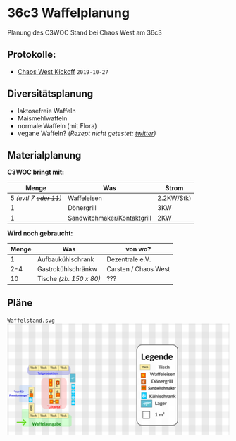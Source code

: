  36c3 Waffelplanung
==========================
Planung des C3WOC Stand bei Chaos West am 36c3

 Protokolle:
--------------
 + [Chaos West Kickoff](https://md.hasi.it/7HKVKnMbQICGNpvuZv4sYA?view#Was-brauchen-diese-%E2%80%9CWaffeln%E2%80%9D) ``2019-10-27``

 Diversitätsplanung
-----------------

+ laktosefreie Waffeln
+ Maismehlwaffeln
+ normale Waffeln (mit Flora)
+ vegane Waffeln? *(Rezept nicht getestet: [twitter](https://twitter.com/kurorori/status/1141722414742745091))*


 Materialplanung
----------------

**C3WOC bringt mit:**

| Menge | Was | Strom |
| ----- | --- | ----- |
| 5 *(evtl 7 ~~oder 11~~)* | Waffeleisen | 2.2KW/Stk)
| 1 | Dönergrill | 3KW |
| 1 | Sandwitchmaker/Kontaktgrill | 2KW |

**Wird noch gebraucht:**

| Menge | Was | von wo? |
| ----- | --- | ------- |
| 1   | Aufbaukühlschrank | Dezentrale e.V. |
| 2-4 | Gastrokühlschränkw | Carsten / Chaos West |
| 10  | Tische *(zb. 150 x 80)* | ??? |

 Pläne
------
``Waffelstand.svg``
![Waffelstand @ 36c3](Waffelstand.svg "Waffelstand.svg")
